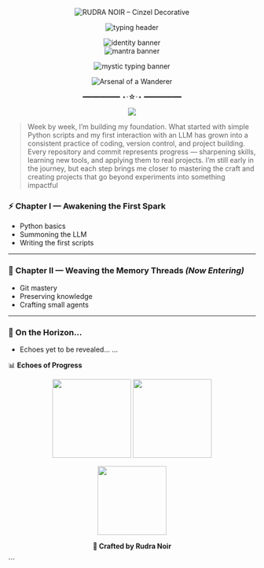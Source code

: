 <!-- 🔥 Big Static Name Header -->
<p align="center">
  <img
    src="https://readme-typing-svg.demolab.com?font=Cinzel+Decorative&size=48&duration=1&pause=99999999&repeat=false&center=true&vCenter=true&width=900&height=80&color=A78BFA&background=00000000&lines=RUDRA+NOIR"
    alt="RUDRA NOIR – Cinzel Decorative"
  />
</p>


<!-- ✨ Typing Animation Banners -->
<p align="center">
  <img
    src="https://readme-typing-svg.demolab.com?font=Cinzel+Decorative&size=24&duration=3000&pause=1000&color=7AF7E4&background=00000000&center=true&vCenter=true&width=900&height=45&lines=%3E+Loading+Profile...;%3E+Weaving+echoes+into+worlds...;%3E+Shaping+the+Arc+of+Mastery...;%3E+Resonate.+Create.+Evolve."
    alt="typing header"
  />
</p>


<p align="center">
  <!-- Banner 1: Identity / Entrance -->
  <img
    src="https://readme-typing-svg.demolab.com?font=Cinzel+Decorative&size=20&duration=3000&pause=700&color=38BDF8&background=00000000&center=true&vCenter=true&width=700&height=45&lines=%3E+Resonating+with+the+Void...;%3E+Vibe+Coder,+weaving+echoes..."
    alt="identity banner"
  />
  <br/>
  <!-- Banner 2: Mantra / Action -->
  <img
    src="https://readme-typing-svg.demolab.com?font=Cinzel+Decorative&size=20&duration=3000&pause=700&color=A78BFA&background=00000000&center=true&vCenter=true&width=700&height=45&lines=%3E+Commit+to+the+Flow.;%3E+Echo+small,+echo+often."
    alt="mantra banner"
  />
</p>


<p align="center">
  <!-- Mystic Typing Banner -->
  <img
    src="https://readme-typing-svg.demolab.com?font=Cinzel+Decorative&size=28&duration=4200&pause=1200&color=A78BFA&background=00000000&center=true&vCenter=true&width=900&height=60&lines=%E2%9C%A6+Welcome%2C+Wanderer+of+Echoes+%E2%9C%A6;%3E+Echo+sync+complete.;%E2%97%88+Stepping+into+the+Resonance+%E2%97%88;%3E+Stay+in+the+flow."
    alt="mystic typing banner"
  />
</p>




<p align="center">
  <img src="arsenal image.png" alt="Arsenal of a Wanderer" />
</p>

<p align="center">━━━━━━━━━ ⋆⋅☆⋅⋆ ━━━━━━━━━</p>


<p align="center"> <img src="https://skillicons.dev/icons?i=python,git,github,vscode&theme=dark" /> </p>


>Week by week, I’m building my foundation.
>What started with simple Python scripts and my first interaction with an LLM
>has grown into a consistent practice of coding, version control, and project building.
>Every repository and commit represents progress — sharpening skills, learning new tools, and applying them to real projects.
>I’m still early in the journey, but each step brings me closer to mastering the craft
>and creating projects that go beyond experiments into something impactful
 

### ⚡ Chapter I — Awakening the First Spark  
- Python basics  
- Summoning the LLM  
- Writing the first scripts  

---

### 🔮 Chapter II — Weaving the Memory Threads *(Now Entering)*  
- Git mastery  
- Preserving knowledge  
- Crafting small agents  

---

### 🌌 On the Horizon…  
- Echoes yet to be revealed... 
…

📊 **Echoes of Progress**    

<p align="center">
  <img src="https://github-readme-stats.vercel.app/api?username=rudranoir0-dot&show_icons=true&theme=tokyonight&hide_border=false&rank_icon=github&border_radius=12" height="160"/>  
  <img src="https://github-readme-streak-stats.herokuapp.com?user=rudranoir0-dot&theme=tokyonight&hide_border=false&border_radius=12" height="160"/>  
</p>

<p align="center">
  <img src="https://github-readme-stats.vercel.app/api/top-langs?username=rudranoir0-dot&layout=compact&langs_count=8&theme=tokyonight&hide_border=false&border_radius=12" height="140"/>
</p>


<p align="center"><b>🖤 Crafted by Rudra Noir</b></p> ```

